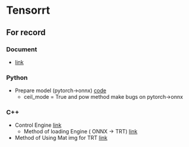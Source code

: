 # Tensorrt

## For record 

### Document

- [link](https://docs.nvidia.com/deeplearning/sdk/tensorrt-archived/tensorrt_210/tensorrt-user-guide/index.html)

### Python

- Prepare model (pytorch->onnx) [code]()
  -  ceil_mode = True and pow method make bugs on pytorch->onnx

### C++
- Control Engine [link](https://github.com/NVIDIA/TensorRT/blob/572d54f91791448c015e74a4f1d6923b77b79795/samples/common/sampleEngines.cpp#L488-L516)
  - Method of loading Engine ( ONNX -> TRT) [link](https://github.com/NVIDIA/TensorRT/blob/572d54f91791448c015e74a4f1d6923b77b79795/samples/common/sampleEngines.cpp#L488-L516)
- Method of Using Mat img for TRT [link](https://devtalk.nvidia.com/default/topic/987599/tensorrt/tensorrt-how-cv-mat-convert-to-nhcw-format-/)

